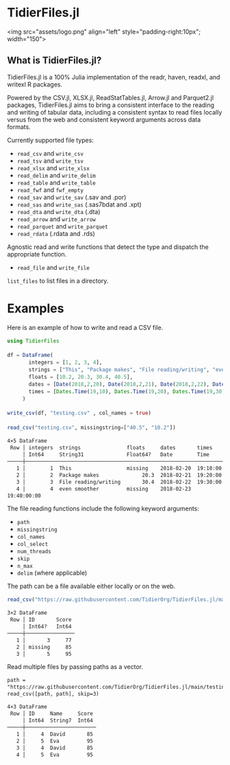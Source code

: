 # TidierFiles.jl

<img src="assets/logo.png" align="left" style="padding-right:10px"; width="150"></img>

## What is TidierFiles.jl?

TidierFiles.jl is a 100% Julia implementation of the readr, haven, readxl, and writexl R packages.

Powered by the CSV.jl, XLSX.jl, ReadStatTables.jl, Arrow.jl and Parquet2.jl packages, TidierFiles.jl aims to bring a consistent interface to the reading and writing of tabular data, including a consistent syntax to read files locally versus from the web and consistent keyword arguments across data formats.


Currently supported file types:
- `read_csv` and `write_csv`
- `read_tsv` and `write_tsv`
- `read_xlsx` and `write_xlsx`
- `read_delim` and `write_delim`
- `read_table` and `write_table`
- `read_fwf` and `fwf_empty`
- `read_sav` and `write_sav` (.sav and .por)
- `read_sas` and `write_sas` (.sas7bdat and .xpt)
- `read_dta` and `write_dta` (.dta) 
- `read_arrow` and `write_arrow`
- `read_parquet` and `write_parquet`
- `read_rdata` (.rdata and .rds)

Agnostic read and write functions that detect the type and dispatch the appropriate function. 
- `read_file` and `write_file` 

`list_files` to list files in a directory.

# Examples

Here is an example of how to write and read a CSV file.

```julia
using TidierFiles

df = DataFrame(
       integers = [1, 2, 3, 4],
       strings = ["This", "Package makes", "File reading/writing", "even smoother"],
       floats = [10.2, 20.3, 30.4, 40.5],
       dates = [Date(2018,2,20), Date(2018,2,21), Date(2018,2,22), Date(2018,2,23)],
       times = [Dates.Time(19,10), Dates.Time(19,20), Dates.Time(19,30), Dates.Time(19,40)]
     )

write_csv(df, "testing.csv" , col_names = true)

read_csv("testing.csv", missingstring=["40.5", "10.2"])
```

```
4×5 DataFrame
 Row │ integers  strings               floats     dates       times    
     │ Int64     String31              Float64?   Date        Time     
─────┼─────────────────────────────────────────────────────────────────
   1 │        1  This                  missing    2018-02-20  19:10:00
   2 │        2  Package makes              20.3  2018-02-21  19:20:00
   3 │        3  File reading/writing       30.4  2018-02-22  19:30:00
   4 │        4  even smoother         missing    2018-02-23  19:40:00:00
```

The file reading functions include the following keyword arguments:
- `path`
- `missingstring`
- `col_names`
- `col_select`
- `num_threads`
- `skip`
- `n_max`
- `delim` (where applicable)

The path can be a file available either locally or on the web.

```julia
read_csv("https://raw.githubusercontent.com/TidierOrg/TidierFiles.jl/main/testing_files/csvtest.csv", skip = 2, n_max = 3, col_select = ["ID", "Score"], missingstring = ["4"])
```
```
3×2 DataFrame
 Row │ ID       Score 
     │ Int64?   Int64 
─────┼────────────────
   1 │       3     77
   2 │ missing     85
   3 │       5     95
```

Read multiple files by passing paths as a vector. 
```
path = "https://raw.githubusercontent.com/TidierOrg/TidierFiles.jl/main/testing_files/csvtest.csv"
read_csv([path, path], skip=3)
```
```
4×3 DataFrame
 Row │ ID     Name     Score 
     │ Int64  String7  Int64 
─────┼───────────────────────
   1 │     4  David       85
   2 │     5  Eva         95
   3 │     4  David       85
   4 │     5  Eva         95
```